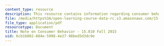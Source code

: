 ```yaml
---
content_type: resource
description: This resource contains information regarding consumer behavior.
file: /media/https%3A/open-learning-course-data-rc.s3.amazonaws.com/15-810-marketing-management-analytics-frameworks-and-applications-fall-2015/6cb1b002884e59984e2798bed5d3dc9e_MIT15_810F15_Consumer.pdf
file_type: application/pdf
resourcetype: Document
title: Note on Consumer Behavior - 15.810 Fall 2015
uid: 6cb1b002-884e-5998-4e27-98bed5d3dc9e
---
```


